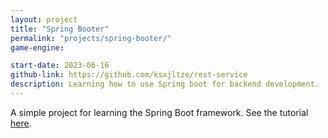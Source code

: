 ```yaml
---
layout: project
title: "Spring Booter"
permalink: "projects/spring-booter/"
game-engine:

start-date: 2023-06-16
github-link: https://github.com/ksxjltze/rest-service
description: Learning how to use Spring boot for backend development.
---
```


A simple project for learning the Spring Boot framework.
See the tutorial [here](https://spring.io/guides/gs/rest-service/#scratch).